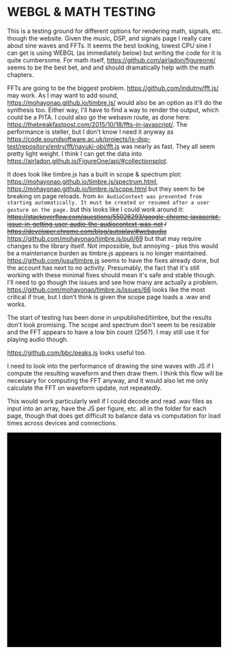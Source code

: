 # WEBGL & MATH TESTING

This is a testing ground for different options for rendering math, signals, etc. though the website. Given the music, DSP, and signals page I really care about sine waves and FFTs. It seems the best looking, lowest CPU sine I can get is using WEBGL (as immediately below) but writing the code for it is quite cumbersome. For math itself, https://github.com/airladon/figureone/ seems to be the best bet, and and should dramatically help with the math chapters.

FFTs are going to be the biggest problem. https://github.com/indutny/fft.js/ may work. As I may want to add sound, https://mohayonao.github.io/timbre.js/ would also be an option as it'll do the synthesis too. Either way, I'll have to find a way to render the output, which could be a PITA. I could also go the webasm route, as done here: https://thebreakfastpost.com/2015/10/18/ffts-in-javascript/. The performance is steller, but I don't know I need it anyway as https://code.soundsoftware.ac.uk/projects/js-dsp-test/repository/entry/fft/nayuki-obj/fft.js was nearly as fast. They all seem pretty light weight. I think I can get the data into https://airladon.github.io/FigureOne/api/#collectionsplot.

It does look like timbre.js has a built in scope & spectrum plot: https://mohayonao.github.io/timbre.js/spectrum.html, https://mohayonao.github.io/timbre.js/scope.html but they seem to be breaking on page reloads. from `An AudioContext was prevented from starting automatically. It must be created or resumed after a user gesture on the page.` but this looks like I could work around it: ~~https://stackoverflow.com/questions/55026293/google-chrome-javascript-issue-in-getting-user-audio-the-audiocontext-was-not / https://developer.chrome.com/blog/autoplay/#webaudio~~ https://github.com/mohayonao/timbre.js/pull/69 but that may require changes to the library itself. Not impossible, but annoying - plus this would be a maintenance burden as timbre.js appears is no longer maintained. https://github.com/jusu/timbre.js seems to have the fixes already done, but the account has next to no activity. Presumably, the fact that it's still working with these minimal fixes should mean it's safe and stable though. I'll need to go though the issues and see how many are actually a problem. https://github.com/mohayonao/timbre.js/issues/66 looks like the most critical if true, but I don't think is given the scope page loads a .wav and works.

The start of testing has been done in unpublished/timbre, but the results don't look promising. The scope and spectrum don't seem to be resizable and the FFT appears to have a low bin count (256?). I may still use it for playing audio though.

https://github.com/bbc/peaks.js looks useful too.

I need to look into the performance of drawing the sine waves with JS if I compute the resulting waveform and then draw them. I think this flow will be necessary for computing the FFT anyway, and it would also let me only calculate the FFT on waveform update, not repeatedly.

This would work particularly well if I could decode and read .wav files as input into an array, have the JS per figure, etc. all in the folder for each page, though that does get difficult to balance data vs computation for load times across devices and connections.

<canvas id="wave"></canvas>

<script>
const canvas = document.getElementById("wave");
const gl = canvas.getContext("webgl");

let vertexShaderSource = `
  attribute vec2 a_position;
  uniform float u_time;
  uniform float u_amplitude;
  uniform float u_frequency;
  uniform float u_xspacing;

  void main() {
    vec2 position = a_position;
    position.y += sin(u_time * 1.5 + a_position.x * u_frequency) * u_amplitude;
    gl_Position = vec4(position, 0, 1);
  }
`;

let fragmentShaderSource = `
  precision mediump float;

  uniform vec4 u_color;

  void main() {
    gl_FragColor = u_color;
  }
`;

function createShader(gl, type, source) {
  let shader = gl.createShader(type);
  gl.shaderSource(shader, source);
  gl.compileShader(shader);
  let success = gl.getShaderParameter(shader, gl.COMPILE_STATUS);
  if (success) {
    return shader;
  }
  console.log(gl.getShaderInfoLog(shader));
  gl.deleteShader(shader);
}

function createProgram(gl, vertexShader, fragmentShader) {
  let program = gl.createProgram();
  gl.attachShader(program, vertexShader);
  gl.attachShader(program, fragmentShader);
  gl.linkProgram(program);
  let success = gl.getProgramParameter(program, gl.LINK_STATUS);
  if (success) {
    return program;
  }
  console.log(gl.getProgramInfoLog(program));
  gl.deleteProgram(program);
}

let vertexShader = createShader(gl, gl.VERTEX_SHADER, vertexShaderSource);
let fragmentShader = createShader(gl, gl.FRAGMENT_SHADER, fragmentShaderSource);
let program = createProgram(gl, vertexShader, fragmentShader);

let positionLocation = gl.getAttribLocation(program, "a_position");
let timeLocation = gl.getUniformLocation(program, "u_time");
let amplitudeLocation = gl.getUniformLocation(program, "u_amplitude");
let frequencyLocation = gl.getUniformLocation(program, "u_frequency");
let xspacingLocation = gl.getUniformLocation(program, "u_xspacing");
let colorLocation = gl.getUniformLocation(program, "u_color");

let buffer = gl.createBuffer();
gl.bindBuffer(gl.ARRAY_BUFFER, buffer);

let positions = [];
let amplitude = .8;
let frequency = 10;
let xspacing = .005;

function render() {
  gl.viewport(0, 0, canvas.width, canvas.height);
  gl.clearColor(0, 0, 0, 0);
  gl.clear(gl.COLOR_BUFFER_BIT);

  gl.useProgram(program);

  let time = performance.now() / 1000;

  gl.uniform1f(timeLocation, time);
  gl.uniform1f(amplitudeLocation, amplitude);
  gl.uniform1f(frequencyLocation, frequency);
  gl.uniform1f(xspacingLocation, xspacing);
  gl.uniform4f(colorLocation, 1, 1, 1, 1);

 positions = [];
  for (let x = -canvas.width / 2; x < canvas.width / 2; x += xspacing) {
    positions.push(x, 0);
  }

  gl.bufferData(gl.ARRAY_BUFFER, new Float32Array(positions), gl.DYNAMIC_DRAW);

  gl.enableVertexAttribArray(positionLocation);
  gl.vertexAttribPointer(positionLocation, 2, gl.FLOAT, false, 0, 0);
  gl.drawArrays(gl.LINE_STRIP, 0, positions.length / 2);
}

function parentWidth(elem) {
  return elem.parentElement.clientWidth;
}

function setup(){
  buffer = gl.createBuffer();
  gl.bindBuffer(gl.ARRAY_BUFFER, buffer);
  gl.lineWidth(4);
  canvas.width = parentWidth(document.getElementById('wave'));
  canvas.height = parentWidth(document.getElementById('wave')) / 2;
}

setup();
setInterval(render, 30);

</script>



<script type="text/javascript" src='https://cdn.jsdelivr.net/npm/figureone@0.15.10/figureone.min.js'></script>

<div id="figureOneContainer" style="width: 500px; height: 500px; background-color: black;"></div>

<script>
const figure = new Fig.Figure({
  scene: {
    left: -2,
    bottom: -1.5,
    right: 2,
    top: 1.5,
  },
  color: [1, 0, 0, 1],
  font: { size: 0.1 },
});

const pow = (power = 2, stop = 10, step = 0.05) => {
  const xValues = Fig.tools.math.range(0, stop, step);
  return xValues.map(x => new Fig.Point(x, 10+10*Math.sin(x)));
};

figure.add({
  name: 'plot',
  make: 'collections.plot',
  options: {
    width: 2,                                    // Plot width in figure
    height: 2,                                   // Plot height in figure
    y: { start: 0, stop: 100 },              // Customize y axis limits
    trace: [
      { points: pow(1.5), name: 'Power 1.5' },   // Trace names are for legend
      {                                          // Trace with only markers
        points: pow(2, 10, 0.5),
        name: 'Power 2',
        markers: { sides: 4, radius: 0.03 },
      },
      {                                          // Trace with markers and
        points: pow(3, 10, 0.5),                 // dashed line
        name: 'Power 3',
        markers: { radius: 0.03, sides: 10, line: { width: 0.005 } },
        line: { dash: [0.04, 0.01] },
      },
    ],
    legend: true,
    position: [-1, -1],
    plotArea: [0,1,0,1],
    colorTheme: "light",
  },
});
</script>

